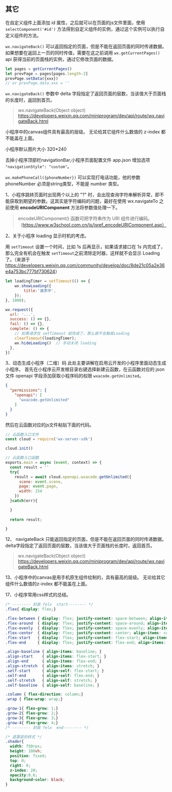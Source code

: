 ## 其它

在自定义组件上面添加 id 属性，之后就可以在页面的js文件里面，使用 `selectComponent('#id')` 方法得到自定义组件的实例，通过这个实例可以执行自定义组件的方法。

`wx.navigateBack()` 可以返回指定的页面，但是不能在返回页面的同时传递数据。如果想要在返回上一页的同时传值，需要在这之前调用 `wx.getCurrentPages()` api 获得当前的页面栈的实例，通过它修改页面的数据。

```js
let pages = getCurrentPages()
let prevPage = pages[pages.length-2]
prevPage.setData({xxx})
// or prevPage.data.xxx = ''
```

`wx.navigateBack()` 参数中 delta 字段指定了返回页面的层数，当该值大于页面栈的长度时，返回到首页。

> wx.navigateBack(Object object) <https://developers.weixin.qq.com/miniprogram/dev/api/route/wx.navigateBack.html>


小程序中的canvas组件具有最高的层级。 无论给其它组件什么数值的 z-index 都不能盖在上面。

小程序默认图片大小 320*240

去掉小程序顶部栏navigationBar,小程序页面配置文件 app.json 增加选项 `"navigationStyle": "custom"`。

`wx.makePhoneCall({phoneNumber})` 可以实现打电话功能，他的参数 phoneNumber 必须是string类型，不能是 number 类型。

1、小程序跳转页面时出现两个以上的 "?" 时，会出现查询字符串解析异常，即不能获取到期望的参数。这其实是字符编码的问题，最好在使用 wx.navigateTo 之前使用 **encodeURIComponent** 方法将参数值处理一下。

> encodeURIComponent() 函数可把字符串作为 URI 组件进行编码。（https://www.w3school.com.cn/js/jsref_encodeURIComponent.asp）

2、关于小程序 loading 显示时机的考虑。

用 `setTimeout` 设置一个时间，比如 1s 后再显示，如果请求接口在 1s 内完成了，那么完全有机会在触发 `setTimeout`之前清除定时器，这样就不会显示 Loading 了。（来源于 <https://developers.weixin.qq.com/community/develop/doc/8de21c05a2e36e4a753bc777bf730624>）

```js
let loadingTimer = setTimeout(() => {
    wx.showLoading({
        title:'请求中',
    });
}, 1000);

wx.request({
  url: '...',
  success: () => {},
  fail: () => {},
  complete: () => {
    // 如果请求在 setTimeout 前完成了，那么就不会触发Loading
    clearTimeout(loadingTimer);
    wx.hideLoading()  // 手动关闭 loading
  },
})
```

3、动态生成小程序（二维）码
此处主要讲解在启用云开发的小程序里面动态生成小程序。
首先在小程序云开发根目录右键选择新建云函数，在云函数对应的 json 文件 openapi 字段添加获取小程序码的权限 `wxacode.getUnlimited`。

```json
{
  "permissions": {
    "openapi": [
      "wxacode.getUnlimited"
    ]
  }
}
```

然后在云函数对应的js文件粘贴下面的代码。

```js 
// 云函数入口文件
const cloud = require('wx-server-sdk')

cloud.init()

// 云函数入口函数
exports.main = async (event, context) => {
  const result = ''
  try{
    result = await cloud.openapi.wxacode.getUnlimited({
      scene: event.scene,
      page: event.page,
      width: 154
    })
  }catch(err){

  }
  
  return result;

}
```

12、
navigateBack 只能返回指定的页面，但是不能在返回页面的同时传递数据。
delta字段指定了返回页面的层数，当该值大于页面栈的长度时，返回首页。

> wx.navigateBack(Object object) <https://developers.weixin.qq.com/miniprogram/dev/api/route/wx.navigateBack.html>

13、小程序中的canvas是用手机原生组件绘制的，具有最高的层级。 无论给其它组件什么数值的z-index 都不能盖在上面。


17、小程序常用css样式的总结。

```css
/* -------- 封装 felx  start-------- */
.flex{ display: flex;}

.flex-between { display: flex; justify-content: space-between; align-items: center; }
.flex-around  { display: flex; justify-content: space-around; align-items: center; }
.flex-evenly  { display: flex; justify-content: space-evenly; align-items: center; }
.flex-center  { display: flex; justify-content: center; align-items: center;}
.flex-start   { display: flex; justify-content: flex-start; align-items: center;}
.flex-end     { display: flex; justify-content: flex-end; align-items: center;}

.align-baseline { align-items: baseline; }
.align-start    { align-items: flex-start; }
.align-end      { align-items: flex-end; }
.align-stretch  { align-items: stretch; }
.self-start     { align-self: flex-start; }
.self-end       { align-self: flex-end; }
.self-stretch   { align-self: stretch; }
.self-baseline  { align-self: baseline; }

.column { flex-direction: column;}
.wrap { flex-wrap: wrap;}

.grow-1{ flex-grow: 1;}
.grow-2{ flex-grow: 2;}
.grow-3{ flex-grow: 3;}
.grow-4{ flex-grow: 4;}
/* -------- 封装 felx  end-------- */

/* 遮罩层的样式 */
.shader{
  width: 750rpx;
  height: 100vh;
  position: fixed;
  top: 0;
  right: 0;
  z-index: 20;
  opacity:0.6;
  background-color: black;
}

``` 